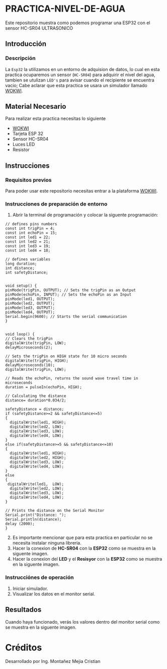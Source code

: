 # PRACTICA-NIVEL-DE-AGUA
Este repositorio muestra como podemos programar una ESP32 con el sensor HC-SR04 ULTRASONICO

## Introducción
### Descripción
La ```Esp32``` la utilizamos en un entorno de adquision de datos, lo cual en esta practica ocuparemos un sensor (```HC-SR04```) para adquirir el nivel del agua, tambien se utulizan ```LED's``` para avisar cuando el recipiente se encuentra vacio; Cabe aclarar que esta practica se usara un simulador llamado [WOKWI](https://https://wokwi.com/).

## Material Necesario
Para realizar esta practica necesitas lo siguiente
- [WOKWI](https://https://wokwi.com/)
- Tarjeta ESP 32
- Sensor HC-SR04
- Luces LED
- Resistor

## Instrucciones
### Requisitos previos
Para poder usar este repositorio necesitas entrar a la plataforma [WOKWI](https://https://wokwi.com/).

### Instrucciones de preparación de entorno 
1. Abrir la terminal de programación y colocar la siguente programación:

```
// defines pins numbers
const int trigPin = 4;
const int echoPin = 15;
const int led1 = 22;
const int led2 = 21;
const int led3 = 19;
const int led4 = 18;

// defines variables
long duration;
int distance;
int safetyDistance;


void setup() {
pinMode(trigPin, OUTPUT); // Sets the trigPin as an Output
pinMode(echoPin, INPUT); // Sets the echoPin as an Input
pinMode(led1, OUTPUT);
pinMode(led2, OUTPUT);
pinMode(led3, OUTPUT);
pinMode(led4, OUTPUT);
Serial.begin(9600); // Starts the serial communication
}


void loop() {
// Clears the trigPin
digitalWrite(trigPin, LOW);
delayMicroseconds(2);

// Sets the trigPin on HIGH state for 10 micro seconds
digitalWrite(trigPin, HIGH);
delayMicroseconds(10);
digitalWrite(trigPin, LOW);

// Reads the echoPin, returns the sound wave travel time in microseconds
duration = pulseIn(echoPin, HIGH);

// Calculating the distance
distance= duration*0.034/2;

safetyDistance = distance;
if (safetyDistance>=2 && safetyDistance<=5)
{
  digitalWrite(led1, HIGH);
  digitalWrite(led2, LOW);
  digitalWrite(led3, LOW);
  digitalWrite(led4, LOW);
}
else if(safetyDistance>=5 && safetyDistance<=10) 
{
  digitalWrite(led1, HIGH);
  digitalWrite(led2, HIGH);
  digitalWrite(led3, LOW);
  digitalWrite(led4, LOW);
}
else
{
 digitalWrite(led1,  LOW);
  digitalWrite(led2, LOW);
  digitalWrite(led3, LOW);
  digitalWrite(led4, LOW);
}

// Prints the distance on the Serial Monitor
Serial.print("Distance: ");
Serial.println(distance);
delay (2000);
}
```
2. Es importante mencionar que para esta practica en particular no se necesita instalar ninguna libreria.
3. Hacer la conexion de **HC-SR04** con la **ESP32** como se muestra en la siguente imagen.
![]()
4. Hacer la conexion del **LED** y el **Resisyor** con la **ESP32** como se muestra en la siguente imagen.
![]()
### Instrucciónes de operación
1. Iniciar simulador.
2. Visualizar los datos en el monitor serial.

## Resultados
Cuando haya funcionado, verás los valores dentro del monitor serial como se muestra en la siguente imagen.
![]()

# Créditos
Desarrollado por Ing. Montañez Mejia Cristian
